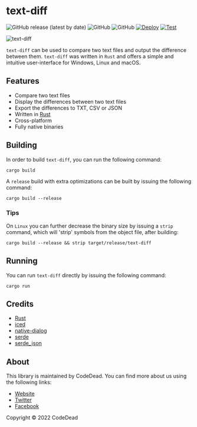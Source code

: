 # text-diff

![GitHub release (latest by date)](https://img.shields.io/github/v/release/CodeDead/text-diff-rs)
![GitHub](https://img.shields.io/badge/language-Rust-green)
![GitHub](https://img.shields.io/github/license/CodeDead/text-diff-rs)
[![Deploy](https://github.com/CodeDead/text-diff-rs/actions/workflows/rust.yml/badge.svg)](https://github.com/CodeDead/text-diff-rs/actions/workflows/rust.yml)
[![Test](https://github.com/CodeDead/text-diff-rs/actions/workflows/test.yml/badge.svg)](https://github.com/CodeDead/text-diff-rs/actions/workflows/test.yml)

![text-diff](https://i.imgur.com/VrcSyMD.png)

`text-diff` can be used to compare two text files and output the difference between them. `text-diff` was written
in `Rust` and offers a simple and intuitive user-interface for Windows, Linux and macOS.

## Features

* Compare two text files
* Display the differences between two text files
* Export the differences to TXT, CSV or JSON
* Written in [Rust](https://www.rust-lang.org/)
* Cross-platform
* Fully native binaries

## Building

In order to build `text-diff`, you can run the following command:

```shell
cargo build
```

A `release` build with extra optimizations can be built by issuing the following command:

```shell
cargo build --release
```

### Tips

On `Linux` you can further decrease the binary size by issuing a `strip` command, which will 'strip' symbols from the
object file, after building:

```shell
cargo build --release && strip target/release/text-diff
```

## Running

You can run `text-diff` directly by issuing the following command:

```shell
cargo run
```

## Credits

* [Rust](https://www.rust-lang.org/)
* [iced](https://iced.rs/)
* [native-dialog](https://github.com/balthild/native-dialog-rs)
* [serde](https://serde.rs/)
* [serde_json](https://serde.rs/)

## About

This library is maintained by CodeDead. You can find more about us using the following links:

* [Website](https://codedead.com)
* [Twitter](https://twitter.com/C0DEDEAD)
* [Facebook](https://facebook.com/deadlinecodedead)

Copyright © 2022 CodeDead
